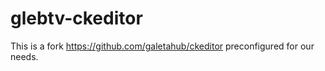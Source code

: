 # glebtv-ckeditor

This is a fork https://github.com/galetahub/ckeditor preconfigured for our needs.
